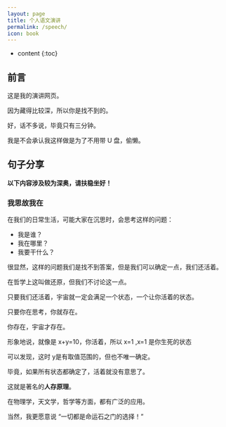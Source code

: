 ```yaml
---
layout: page
title: 个人语文演讲
permalink: /speech/
icon: book
---
```

* content
{:toc}

## 前言

这是我的演讲网页。

因为藏得比较深，所以你是找不到的。

好，话不多说，毕竟只有三分钟。

我是不会承认我这样做是为了不用带 U 盘，偷懒。

## 句子分享

**以下内容涉及较为深奥，请扶稳坐好！**

### 我思故我在

在我们的日常生活，可能大家在沉思时，会思考这样的问题：

* 我是谁？
* 我在哪里？
* 我要干什么？

很显然，这样的问题我们是找不到答案，但是我们可以确定一点，我们还活着。

在哲学上这叫做还原，但我们不讨论这一点。

只要我们还活着，宇宙就一定会满足一个状态，一个让你活着的状态。

只要你在思考，你就存在。

你存在，宇宙才存在。

形象地说，就像是 x+y=10，你活着，所以 x=1 ,x=1 是你生死的状态

可以发现，这时 y是有取值范围的，但也不唯一确定。

毕竟，如果所有状态都确定了，活着就没有意思了。

这就是著名的**人存原理**。

在物理学，天文学，哲学等方面，都有广泛的应用。

当然，我更愿意说 “一切都是命运石之门的选择！”

